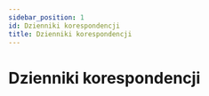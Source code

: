 ```yaml
---
sidebar_position: 1
id: Dzienniki korespondencji
title: Dzienniki korespondencji
---
```


# Dzienniki korespondencji
